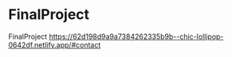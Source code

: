 # FinalProject
FinalProject
https://62d198d9a9a7384262335b9b--chic-lollipop-0642df.netlify.app/#contact
